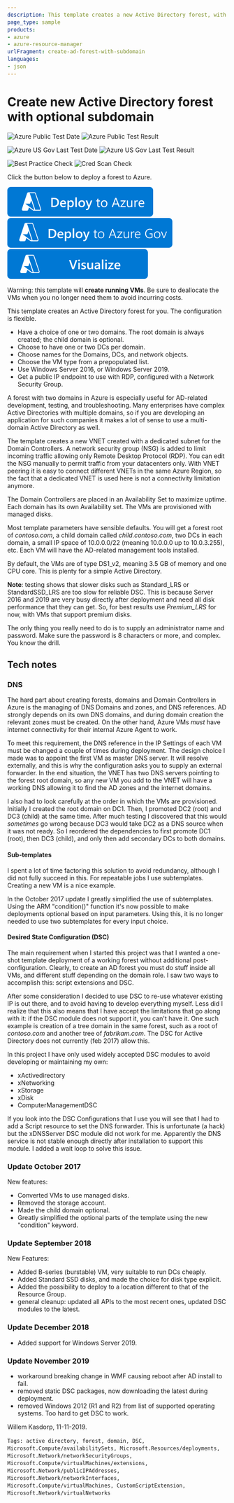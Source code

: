 ```yaml
---
description: This template creates a new Active Directory forest, with an optional subdomain. You can choose to have either one or two DCs per domain. The network configuration is highly configurable, making it suitable to fit into an existing environment. The VMs use managed disks and have no dependency on storage accounts. As an operating system you can choose between Windows Server 2016 and Windows Server 2019. This template illustrates the use of nested templates, PowerShell DSC, and other advanced concepts.
page_type: sample
products:
- azure
- azure-resource-manager
urlFragment: create-ad-forest-with-subdomain
languages:
- json
---
```

# Create new Active Directory forest with optional subdomain

![Azure Public Test Date](https://azurequickstartsservice.blob.core.windows.net/badges/application-workloads/active-directory/create-ad-forest-with-subdomain/PublicLastTestDate.svg)
![Azure Public Test Result](https://azurequickstartsservice.blob.core.windows.net/badges/application-workloads/active-directory/create-ad-forest-with-subdomain/PublicDeployment.svg)

![Azure US Gov Last Test Date](https://azurequickstartsservice.blob.core.windows.net/badges/application-workloads/active-directory/create-ad-forest-with-subdomain/FairfaxLastTestDate.svg)
![Azure US Gov Last Test Result](https://azurequickstartsservice.blob.core.windows.net/badges/application-workloads/active-directory/create-ad-forest-with-subdomain/FairfaxDeployment.svg)

![Best Practice Check](https://azurequickstartsservice.blob.core.windows.net/badges/application-workloads/active-directory/create-ad-forest-with-subdomain/BestPracticeResult.svg)
![Cred Scan Check](https://azurequickstartsservice.blob.core.windows.net/badges/application-workloads/active-directory/create-ad-forest-with-subdomain/CredScanResult.svg)

Click the button below to deploy a forest to Azure.

[![Deploy To Azure](https://raw.githubusercontent.com/Azure/azure-quickstart-templates/master/1-CONTRIBUTION-GUIDE/images/deploytoazure.svg?sanitize=true)](https://portal.azure.com/#create/Microsoft.Template/uri/https%3A%2F%2Fraw.githubusercontent.com%2FAzure%2Fazure-quickstart-templates%2Fmaster%2Fapplication-workloads%2Factive-directory%2Fcreate-ad-forest-with-subdomain%2Fazuredeploy.json)
[![Deploy To Azure US Gov](https://raw.githubusercontent.com/Azure/azure-quickstart-templates/master/1-CONTRIBUTION-GUIDE/images/deploytoazuregov.svg?sanitize=true)](https://portal.azure.us/#create/Microsoft.Template/uri/https%3A%2F%2Fraw.githubusercontent.com%2FAzure%2Fazure-quickstart-templates%2Fmaster%2Fapplication-workloads%2Factive-directory%2Fcreate-ad-forest-with-subdomain%2Fazuredeploy.json)
[![Visualize](https://raw.githubusercontent.com/Azure/azure-quickstart-templates/master/1-CONTRIBUTION-GUIDE/images/visualizebutton.svg?sanitize=true)](http://armviz.io/#/?load=https%3A%2F%2Fraw.githubusercontent.com%2FAzure%2Fazure-quickstart-templates%2Fmaster%2Fapplication-workloads%2Factive-directory%2Fcreate-ad-forest-with-subdomain%2Fazuredeploy.json)

Warning: this template will **create running VMs**.
Be sure to deallocate the VMs when you no longer need them to avoid incurring costs.

This template creates an Active Directory forest for you. The configuration is flexible.

* Have a choice of one or two domains. The root domain is always created; the child domain is optional.
* Choose to have one or two DCs per domain.
* Choose names for the Domains, DCs, and network objects.
* Choose the VM type from a prepopulated list.
* Use Windows Server 2016, or Windows Server 2019.
* Get a public IP endpoint to use with RDP, configured with a Network Security Group.

A forest with two domains in Azure is especially useful for AD-related development, testing, and troubleshooting. Many enterprises have complex Active Directories with multiple domains, so if you are developing an application for such companies it makes a lot of sense to use a multi-domain Active Directory as well.

The template creates a new VNET created with a dedicated subnet for the Domain Controllers. A network security group (NSG) is added to limit incoming traffic allowing only Remote Desktop Protocol (RDP). You can edit the NSG manually to permit traffic from your datacenters only. With VNET peering it is easy to connect different VNETs in the same Azure Region, so the fact that a dedicated VNET is used here is not a connectivity limitation anymore.

The Domain Controllers are placed in an Availability Set to maximize uptime. Each domain has its own Availability set. The VMs are provisioned with managed disks.

Most template parameters have sensible defaults. You will get a forest root of _contoso.com_, a child domain called _child.contoso.com_, two DCs in each domain, a small IP space of 10.0.0.0/22 (meaning 10.0.0.0 up to 10.0.3.255), etc. Each VM will have the AD-related management tools installed.

By default, the VMs are of type DS1_v2, meaning 3.5 GB of memory and one CPU core. This is plenty for a simple Active Directory.

**Note**: testing shows that slower disks such as Standard_LRS or StandardSSD_LRS are too slow for reliable DSC. This is because Server 2016 and 2019 are very busy directly after deployment and need all disk performance that they can get. So, for best results use _Premium_LRS_ for now, with VMs that support premium disks.

The only thing you really need to do is to supply an administrator name and password. Make sure the password is 8 characters or more, and complex. You know the drill.

## Tech notes

### DNS

The hard part about creating forests, domains and Domain Controllers in Azure is the managing of DNS Domains and zones, and DNS references. AD strongly depends on its own DNS domains, and during domain creation the relevant zones must be created. On the other hand, Azure VMs _must_ have internet connectivity for their internal Azure Agent to work.

To meet this requirement, the DNS reference in the IP Settings of each VM must be changed a couple of times during deployment. The design choice I made was to appoint the first VM as master DNS server. It will resolve
externally, and this is why the configuration asks you to supply an external forwarder. In the end situation, the VNET has two DNS servers pointing to the forest root domain, so any new VM you add to the VNET will have a working DNS allowing it to find the AD zones and the internet domains.

I also had to look carefully at the order in which the VMs are provisioned. Initially I created the root domain on DC1. Then, I promoted DC2 (root) and DC3 (child) at the same time. After much testing I discovered that this would _sometimes_ go wrong because DC3 would take DC2 as a DNS source when it was not ready. So I reordered the dependencies to first promote  DC1 (root), then DC3 (child), and only then add secondary DCs to both domains.

#### Sub-templates

I spent a lot of time factoring this solution to avoid redundancy, although I did not fully succeed in this. For repeatable jobs I use subtemplates. Creating a new VM is a nice example.

In the October 2017 update I greatly simplified the use of subtemplates. Using the ARM "condition()" function it's now possible to make deployments optional based on input parameters. Using this, it is no longer needed to use two subtemplates for every input choice.

#### Desired State Configuration (DSC)

The main requirement when I started this project was that I wanted a one-shot template deployment of a working forest without additional post-configuration. Clearly, to create an AD forest you must do stuff inside all VMs, and different stuff depending on the domain role. I saw two ways to accomplish this: script extensions and DSC.

After some consideration I decided to use DSC to re-use whatever existing IP is out there, and to avoid having to develop everything myself. Less did I realize that this also means that I have accept the limitations that go along with it: if the DSC module does not support it, you can't have it. One such example is creation of a tree domain in the same forest, such as a root of _contoso.com_ and another tree of _fabrikam.com_. The DSC for Active Directory does not currently (feb 2017) allow this.

In this project I have only used widely accepted DSC modules to avoid developing or maintaining my own:

* xActivedirectory
* xNetworking
* xStorage
* xDisk
* ComputerManagementDSC

If you look into the DSC Configurations that I use you will see that I had to add a Script resource to set the DNS forwarder. This is unfortunate (a hack) but the xDNSServer DSC module did not work for me. Apparently the DNS service is not stable enough directly after installation to support this module. I added a wait loop to solve this issue.

### Update October 2017

New features:

* Converted VMs to use managed disks.
* Removed the storage account.
* Made the child domain optional.
* Greatly simplified the optional parts of the template using the new "condition" keyword.

### Update September 2018

New Features:

* Added B-series (burstable) VM, very suitable to run DCs cheaply.
* Added Standard SSD disks, and made the choice for disk type explicit.
* Added the possibility to deploy to a location different to that of the Resource Group.
* general cleanup: updated all APIs to the most recent ones, updated DSC modules to the latest.

### Update December 2018

* Added support for Windows Server 2019.

### Update November 2019

* workaround breaking change in WMF causing reboot after AD install to fail.
* removed static DSC packages, now downloading the latest during deployment.
* removed Windows 2012 (R1 and R2) from list of supported operating systems. Too hard to get DSC to work.

Willem Kasdorp, 11-11-2019.

`Tags: active directory, forest, domain, DSC, Microsoft.Compute/availabilitySets, Microsoft.Resources/deployments, Microsoft.Network/networkSecurityGroups, Microsoft.Compute/virtualMachines/extensions, Microsoft.Network/publicIPAddresses, Microsoft.Network/networkInterfaces, Microsoft.Compute/virtualMachines, CustomScriptExtension, Microsoft.Network/virtualNetworks`
